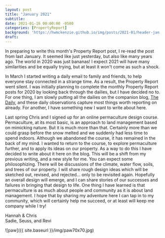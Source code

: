 ```yaml
---
layout: post
title: "January 2021"
subtitle:
date: 2021-01-16 00:00:00 -0500
categories: [PropertyReport]
background: 'https://hwmckenzie.github.io/img/posts/2021-01/header-jan.JPG'
draft:
---
```


In preparing to write this month's Property Report post, I re-read the post from last January. It seemed like just yesterday, but also like many years ago. The world in 2020 was just bananas! I expect 2021 will have many similarities and be equally trying, but at least it won't come as such a shock.

In March I started writing a daily email to family and friends, to help everyone stay connected in a strange time. As a result, the Property Report went silent. I was initially planning to complete the monthly Property Report posts for 2020 by looking back through the dailies, but I have decided no to. For one thing, I am slowly putting all the dailies on the companion blog, [The Daily](https://propertyreport.upnix.com/thedaily/), and these daily observations capture most things worth reporting on already. For another, I have something new I want to write about here.

Last spring Chris and I signed up for an online permaculture design course. Permaculture, at its most basic, is an approach to land management based on mimicking nature. But it is much more than that. Certainly more than we could grasp before the snow melted and we suddenly had less time to spend indoors. Although we abandoned the course, it has remained in the back of my mind. I wanted to return to the course, to explore permaculture further, and to apply its ideas on our property. As a way to do this I have decided to write about it here on the blog. This will be a shift from my previous writing, and a new style for me. You can expect some philosophizing. There will be discussions of the climate, water flow, soils, and trees of our property. I will share rough design ideas which will be sketched out, revised, and rejected... only to be revisited again. Hopefully an overall design will emerge, and I can share stories of our successes and failures in bringing that design to life. One thing I have learned is that permaculture is as much about people and community as it is about land management. I hope that by sharing my adventure here I can tap in to my community, which will certainly help me succeed, or at least will keep me company while I try!

Hannah & Chris<br />
Sadie, Seuss, and Revi

![paw]({{ site.baseurl }}/img/paw70x70.jpg)